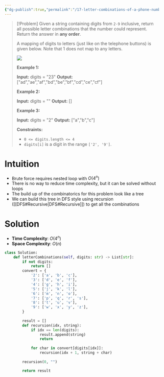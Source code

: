 ```yaml
---
{"dg-publish":true,"permalink":"/17-letter-combinations-of-a-phone-number/","tags":["string","dfs","recursion","combinatorics"]}
---
```


> [!Problem]
> Given a string containing digits from `2-9` inclusive, return all possible letter combinations that the number could represent. Return the answer in **any order**.
> 
> A mapping of digits to letters (just like on the telephone buttons) is given below. Note that 1 does not map to any letters.
> 
> ![](https://assets.leetcode.com/uploads/2022/03/15/1200px-telephone-keypad2svg.png)
> 
> **Example 1:**
> 
> **Input:** digits = "23"
> **Output:** ["ad","ae","af","bd","be","bf","cd","ce","cf"]
> 
> **Example 2:**
> 
> **Input:** digits = ""
> **Output:** []
> 
> **Example 3:**
> 
> **Input:** digits = "2"
> **Output:** ["a","b","c"]
> 
> **Constraints:**
> 
> - `0 <= digits.length <= 4`
> - `digits[i]` is a digit in the range `['2', '9']`.

# Intuition
- Brute force requires nested loop with $O(4^n)$
- There is no way to reduce time complexity, but it can be solved without loops
- The build up of the combinatorics for this problem look like a tree
- We can build this tree in DFS style using recursion ([[DFS#Recursive\|DFS#Recursive]]) to get all the combinations
# Solution
- **Time Complexity**: $O(4^n)$
- **Space Complexity**: $O(n)$
```python
class Solution:
    def letterCombinations(self, digits: str) -> List[str]:
        if not digits:
            return []
        convert = {
            '2': ['a', 'b', 'c'],
            '3': ['d', 'e', 'f'],
            '4': ['g', 'h', 'i'],
            '5': ['j', 'k', 'l'],
            '6': ['m', 'n', 'o'],
            '7': ['p', 'q', 'r', 's'],
            '8': ['t', 'u', 'v'],
            '9': ['w', 'x', 'y', 'z'],
        }
        
        result = []
        def recursion(idx, string):
            if idx == len(digits):
                result.append(string)
                return
            
            for char in convert[digits[idx]]:
                recursion(idx + 1, string + char)
        
        recursion(0, "")

        return result
```